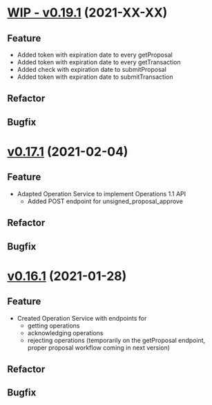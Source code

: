 # [WIP - v0.19.1](https://github.com/upb-uc4/University-Credits-4.0/compare/operation-v0.17.1...operation-v0.19.1) (2021-XX-XX)
## Feature
- Added token with expiration date to every getProposal
- Added token with expiration date to every getTransaction
- Added check with expiration date to submitProposal
- Added token with expiration date to submitTransaction
## Refactor
## Bugfix

# [v0.17.1](https://github.com/upb-uc4/University-Credits-4.0/compare/operation-v0.16.1...operation-v0.17.1) (2021-02-04)
## Feature
- Adapted Operation Service to implement Operations 1.1 API
   - Added POST endpoint for unsigned_proposal_approve
## Refactor
## Bugfix

# [v0.16.1](https://github.com/upb-uc4/University-Credits-4.0/compare/operation-v0.16.1...operation-v0.16.1) (2021-01-28)
## Feature
 - Created Operation Service with endpoints for
    - getting operations
    - acknowledging operations
    - rejecting operations (temporarily on the getProposal endpoint, proper proposal workflow coming in next version)
## Refactor
## Bugfix